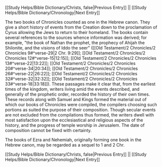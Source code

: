 [[Study Helps/Bible Dictionary/Christs, false|Previous Entry]]  ||  [[Study Helps/Bible Dictionary/Chronology|Next Entry]]

 The two books of Chronicles counted as one in the Hebrew canon. They give a short history of events from the Creation down to the proclamation of Cyrus allowing the Jews to return to their homeland. The books contain several references to the sources whence information was derived; for example, "the book of Nathan the prophet, the prophecy of Ahijah the Shilonite, and the visions of Iddo the seer" ([[Old Testament/2 Chronicles/2 Chronicles 9#^verse-29|2 Chr. 9:29]]; [[Old Testament/2 Chronicles/2 Chronicles 12#^verse-15|12:15]]; [[Old Testament/2 Chronicles/2 Chronicles 13#^verse-22|13:22]]; [[Old Testament/2 Chronicles/2 Chronicles 20#^verse-34|20:34]]; [[Old Testament/2 Chronicles/2 Chronicles 26#^verse-22|26:22]]; [[Old Testament/2 Chronicles/2 Chronicles 32#^verse-32|32:32]]; [[Old Testament/2 Chronicles/2 Chronicles 33#^verse-18|33:18]]). These passages make it clear that, from the earliest times of the kingdom, writers living amid the events described, and generally of the prophetic order, recorded the history of their own times. These records along with Samuel and Kings formed the material out of which our books of Chronicles were compiled, the compilers choosing such portions as suited the purpose of their composition. Though secular events are not excluded from the compilations thus formed, the writers dwell with most satisfaction upon the ecclesiastical and religious aspects of the history, and the progress of temple worship in Jerusalem. The date of composition cannot be fixed with certainty.

 The books of Ezra and Nehemiah, originally forming one book in the Hebrew canon, may be regarded as a sequel to 1 and 2 Chr.

[[Study Helps/Bible Dictionary/Christs, false|Previous Entry]]  ||  [[Study Helps/Bible Dictionary/Chronology|Next Entry]]